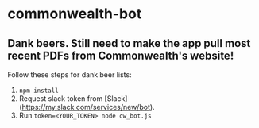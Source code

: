 # commonwealth-bot
## Dank beers. Still need to make the app pull most recent PDFs from Commonwealth's website!

Follow these steps for dank beer lists: 

1. `npm install`
2. Request slack token from [Slack] (https://my.slack.com/services/new/bot).
2. Run `token=<YOUR_TOKEN> node cw_bot.js`
